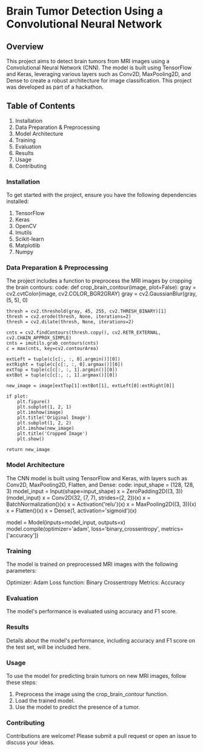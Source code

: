# Brain Tumor Detection Using a Convolutional Neural Network
## Overview
This project aims to detect brain tumors from MRI images using a Convolutional Neural Network (CNN). The model is built using TensorFlow and Keras, leveraging various layers such as Conv2D, MaxPooling2D, and Dense to create a robust architecture for image classification. This project was developed as part of a hackathon.
## Table of Contents
1. Installation
2. Data Preparation & Preprocessing
3. Model Architecture
4. Training
5. Evaluation
6. Results
7. Usage
8. Contributing
### Installation
To get started with the project, ensure you have the following dependencies installed:

1. TensorFlow
2. Keras
3. OpenCV
4. Imutils
5. Scikit-learn
6. Matplotlib
7. Numpy

### Data Preparation & Preprocessing
The project includes a function to preprocess the MRI images by cropping the brain contours:
code:
def crop_brain_contour(image, plot=False):
    gray = cv2.cvtColor(image, cv2.COLOR_BGR2GRAY)
    gray = cv2.GaussianBlur(gray, (5, 5), 0)

    thresh = cv2.threshold(gray, 45, 255, cv2.THRESH_BINARY)[1]
    thresh = cv2.erode(thresh, None, iterations=2)
    thresh = cv2.dilate(thresh, None, iterations=2)

    cnts = cv2.findContours(thresh.copy(), cv2.RETR_EXTERNAL, cv2.CHAIN_APPROX_SIMPLE)
    cnts = imutils.grab_contours(cnts)
    c = max(cnts, key=cv2.contourArea)
    
    extLeft = tuple(c[c[:, :, 0].argmin()][0])
    extRight = tuple(c[c[:, :, 0].argmax()][0])
    extTop = tuple(c[c[:, :, 1].argmin()][0])
    extBot = tuple(c[c[:, :, 1].argmax()][0])
    
    new_image = image[extTop[1]:extBot[1], extLeft[0]:extRight[0]]            

    if plot:
        plt.figure()
        plt.subplot(1, 2, 1)
        plt.imshow(image)
        plt.title('Original Image')
        plt.subplot(1, 2, 2)
        plt.imshow(new_image)
        plt.title('Cropped Image')
        plt.show()
    
    return new_image

### Model Architecture
The CNN model is built using TensorFlow and Keras, with layers such as Conv2D, MaxPooling2D, Flatten, and Dense:
code:
input_shape = (128, 128, 3)
model_input = Input(shape=input_shape)
x = ZeroPadding2D((3, 3))(model_input)
x = Conv2D(32, (7, 7), strides=(2, 2))(x)
x = BatchNormalization()(x)
x = Activation('relu')(x)
x = MaxPooling2D((3, 3))(x)
x = Flatten()(x)
x = Dense(1, activation='sigmoid')(x)

model = Model(inputs=model_input, outputs=x)
model.compile(optimizer='adam', loss='binary_crossentropy', metrics=['accuracy'])

### Training
The model is trained on preprocessed MRI images with the following parameters:

Optimizer: Adam
Loss function: Binary Crossentropy
Metrics: Accuracy

### Evaluation
The model's performance is evaluated using accuracy and F1 score.

### Results
Details about the model's performance, including accuracy and F1 score on the test set, will be included here.

### Usage
To use the model for predicting brain tumors on new MRI images, follow these steps:

1. Preprocess the image using the crop_brain_contour function.
2. Load the trained model.
3. Use the model to predict the presence of a tumor.

### Contributing
Contributions are welcome! Please submit a pull request or open an issue to discuss your ideas.
